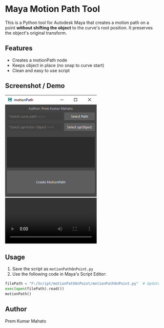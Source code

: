 # Maya Motion Path Tool

This is a Python tool for Autodesk Maya that creates a motion path on a point **without shifting the object** to the curve's root position. It preserves the object's original transform.

## Features

- Creates a motionPath node
- Keeps object in place (no snap to curve start)
- Clean and easy to use script

## Screenshot / Demo

![Tool Demo](Screenshot.png)
![Tool Demo](demo.mp4)

## Usage

1. Save the script as `motionPathOnPoint.py`
2. Use the following code in Maya's Script Editor:

```python
filePath = "F:/Script/motionPathOnPoint/motionPathOnPoint.py"  # Update path as needed
exec(open(filePath).read())
motionPath()
```
## Author
Prem Kumar Mahato
